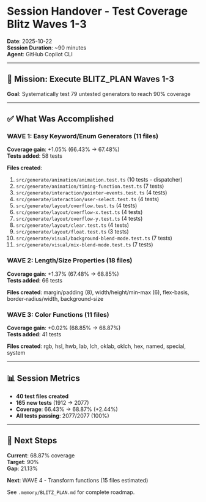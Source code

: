 # Session Handover - Test Coverage Blitz Waves 1-3

**Date**: 2025-10-22  
**Session Duration**: ~90 minutes  
**Agent**: GitHub Copilot CLI

---

## 🎯 Mission: Execute BLITZ_PLAN Waves 1-3

**Goal**: Systematically test 79 untested generators to reach 90% coverage

---

## ✅ What Was Accomplished

### WAVE 1: Easy Keyword/Enum Generators (11 files)
**Coverage gain**: +1.05% (66.43% → 67.48%)  
**Tests added**: 58 tests

**Files created**:
1. `src/generate/animation/animation.test.ts` (10 tests - dispatcher)
2. `src/generate/animation/timing-function.test.ts` (7 tests)
3. `src/generate/interaction/pointer-events.test.ts` (4 tests)
4. `src/generate/interaction/user-select.test.ts` (4 tests)
5. `src/generate/layout/overflow.test.ts` (4 tests)
6. `src/generate/layout/overflow-x.test.ts` (4 tests)
7. `src/generate/layout/overflow-y.test.ts` (4 tests)
8. `src/generate/layout/clear.test.ts` (4 tests)
9. `src/generate/layout/float.test.ts` (3 tests)
10. `src/generate/visual/background-blend-mode.test.ts` (7 tests)
11. `src/generate/visual/mix-blend-mode.test.ts` (7 tests)

### WAVE 2: Length/Size Properties (18 files)
**Coverage gain**: +1.37% (67.48% → 68.85%)  
**Tests added**: 66 tests

**Files created**: margin/padding (8), width/height/min-max (6), flex-basis, border-radius/width, background-size

### WAVE 3: Color Functions (11 files)
**Coverage gain**: +0.02% (68.85% → 68.87%)  
**Tests added**: 41 tests

**Files created**: rgb, hsl, hwb, lab, lch, oklab, oklch, hex, named, special, system

---

## 📊 Session Metrics

- **40 test files created**
- **165 new tests** (1912 → 2077)
- **Coverage**: 66.43% → 68.87% (+2.44%)
- **All tests passing**: 2077/2077 (100%)

---

## 🎯 Next Steps

**Current**: 68.87% coverage  
**Target**: 90%  
**Gap**: 21.13%

**Next**: WAVE 4 - Transform functions (15 files estimated)

See `.memory/BLITZ_PLAN.md` for complete roadmap.
